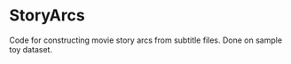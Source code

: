 # StoryArcs
 Code for constructing movie story arcs from subtitle files. Done on sample toy dataset.
